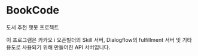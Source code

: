 # BookCode 

도서 추천 챗봇 프로젝트

이 프로그램은 카카오 i 오픈빌더의 Skill 서버, Dialogflow의 fulfillment 서버 및 기타 용도로 사용되기 위해 만들어진 API 서버입니다.